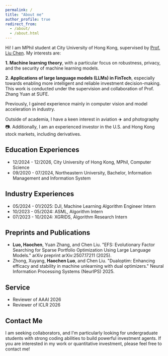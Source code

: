 ```yaml
---
permalink: /
title: "About me"
author_profile: true
redirect_from: 
  - /about/
  - /about.html
---
```


Hi! I am MPhil student at City University of Hong Kong, supervised by [Prof. Liu Chen](https://liuchen1993.cn/). My interests are: 

**1. Machine learning theory**, with a particular focus on robustness, privacy, and the security of machine learning models.

**2. Applications of large language models (LLMs) in FinTech**, especially towards enabling more intelligent and reliable investment decision-making. This work is conducted under the supervision and collaboration of Prof. Zhang Yuan at SUFE.

Previously, I gained experience mainly in computer vision and model acceleration in industry.

Outside of academia, I have a keen interest in aviation ✈️ and photography 📷. Additionally, I am an experienced investor in the U.S. and Hong Kong stock markets, including derivatives.

## Education Experiences
- 12/2024 - 12/2026, City University of Hong Kong, MPhil, Computer Science
- 09/2020 - 07/2024, Northeastern University, Bachelor, Information Management and Information System

## Industry Experiences
* 05/2024 - 01/2025: DJI, Machine Learning Algorithm Engineer Intern
* 10/2023 - 05/2024: ASML, Algorithm Intern
* 07/2023 - 10/2024: XGRIDS, Algorithm Research Intern

## Preprints and Publications

* **Luo, Haochen**, Yuan Zhang, and Chen Liu. "EFS: Evolutionary Factor Searching for Sparse Portfolio Optimization Using Large Language Models." arXiv preprint arXiv:2507.17211 (2025).
* Zhong, Xuyang, **Haochen Luo**, and Chen Liu. "Dualoptim: Enhancing efficacy and stability in machine unlearning with dual optimizers." Neural Information Processing Systems (NeurIPS) 2025.


## Service

* Reviewer of AAAI 2026
* Reviewer of ICLR 2026

## Contact Me

I am seeking collaborators, and I'm particularly looking for undergraduate students with strong coding abilities to build powerful investment agents. If you are interested in my work or quantitative investment, please feel free to contact me! 

<script type="text/javascript" id="mapmyvisitors" src="//mapmyvisitors.com/map.js?d=Ny8sf99fBB0N-Rh82wlTJKSCbRAIeDTZY5m7kZq-oGo&cl=ffffff&w=a"></script>
